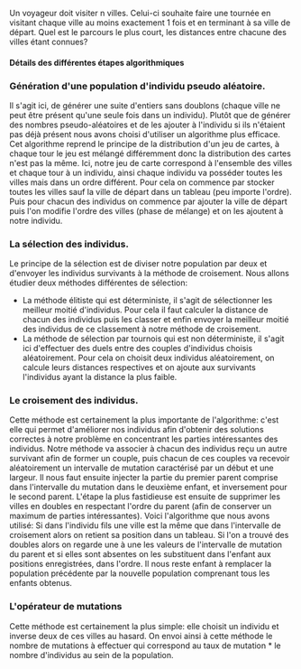 Un voyageur doit visiter n villes. Celui-ci souhaite faire une tournée en visitant chaque ville au moins exactement 1 fois et en terminant à sa ville de départ. Quel est le parcours le plus court, les distances entre chacune des villes étant connues?

#### Détails des différentes étapes algorithmiques

### Génération d'une population d'individu pseudo aléatoire.

Il s'agit ici, de générer une suite d'entiers sans doublons (chaque ville ne peut être présent qu'une seule fois dans un individu). Plutôt que de générer des nombres pseudo-aléatoires et de les ajouter à l'individu si ils n'étaient pas déjà présent nous avons choisi d'utiliser un algorithme plus efficace.
Cet algorithme reprend le principe de la distribution d'un jeu de cartes, à chaque tour le jeu est mélangé différemment donc la distribution des cartes n'est pas la même. Ici, notre jeu de carte correspond à l'ensemble des villes et chaque tour à un individu, ainsi chaque individu va posséder toutes les villes mais dans un ordre différent.
Pour cela on commence par stocker toutes les villes sauf la ville de départ dans un tableau (peu importe l'ordre). Puis pour chacun des individus on commence par ajouter la ville de départ puis l'on modifie l'ordre des villes (phase de mélange) et on les ajoutent à notre individu.

### La sélection des individus.

Le principe de la sélection est de diviser notre population par deux et d'envoyer les individus survivants à la méthode de croisement. Nous allons étudier deux méthodes différentes de sélection:
*   La méthode élitiste qui est déterministe, il s'agit de sélectionner les  meilleur moitié d'individus. Pour cela il faut calculer la distance de chacun des individus puis les classer et enfin envoyer la meilleur moitié des individus de ce classement à notre méthode de croisement.
*   La méthode de sélection par tournois qui est non déterministe, il s'agit ici d'effectuer des duels entre des couples d'individus choisis aléatoirement. Pour cela on choisit deux individus aléatoirement, on calcule leurs distances respectives et on ajoute aux survivants l'individus ayant la distance la plus faible.

### Le croisement des individus.

Cette méthode est certainement la plus importante de l'algorithme: c'est elle qui permet d'améliorer nos individus afin d'obtenir des solutions correctes à notre problème en concentrant les parties intéressantes des individus.
Notre méthode va associer à chacun des individus reçu un autre survivant afin de former un couple, puis chacun de ces couples va recevoir aléatoirement un intervalle de mutation caractérisé par un début et une largeur. Il nous faut ensuite  injecter la partie du premier parent comprise dans l'intervalle du mutation dans le deuxième enfant, et inversement pour le second parent.
L'étape la plus fastidieuse est ensuite de supprimer les villes en doubles en respectant l'ordre du parent (afin de conserver un maximum de parties intéressantes). Voici l'algorithme que nous avons utilisé:
Si dans l'individu fils une ville est la même que dans l'intervalle de croisement alors on retient sa position dans un tableau. Si l'on a trouvé des doubles alors on regarde une à une les valeurs de l'intervalle de mutation du parent et si elles sont absentes on les substituent dans l'enfant aux positions enregistrées, dans l'ordre.
Il nous reste enfant à remplacer la population précédente par la nouvelle population comprenant tous les enfants obtenus.

### L'opérateur de mutations
Cette méthode est certainement la plus simple: elle choisit un individu et inverse deux de ces villes au hasard. On envoi ainsi à cette méthode le nombre de mutations à effectuer qui correspond au taux de mutation * le nombre d'individus au sein de la population.

